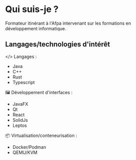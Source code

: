 # Qui suis-je ?

Formateur itinérant à l'Afpa intervenant sur les formations en développement informatique.

 ## Langages/technologies d'intérêt

 </> Langages :
  - Java
  - C++
  - Rust
  - Typescript

🖼️ Développement d'interfaces :
  - JavaFX
  - Qt
  - React
  - SolidJs
  - Leptos

📦 Virtualisation/conteneurisation :
  - Docker/Podman
  - QEMU/KVM

<!--
**ludovic-esperce/ludovic-esperce** is a ✨ _special_ ✨ repository because its `README.md` (this file) appears on your GitHub profile.

Here are some ideas to get you started:

- 🔭 I’m currently working on ...
- 🌱 I’m currently learning ...
- 👯 I’m looking to collaborate on ...
- 🤔 I’m looking for help with ...
- 💬 Ask me about ...
- 📫 How to reach me: ...
- 😄 Pronouns: ...
- ⚡ Fun fact: ...
-->
